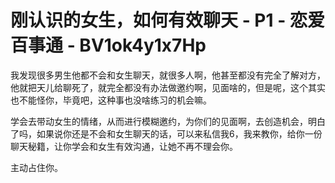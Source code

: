 # 刚认识的女生，如何有效聊天 - P1 - 恋爱百事通 - BV1ok4y1x7Hp

我发现很多男生他都不会和女生聊天，就很多人啊，他甚至都没有完全了解对方，他就把天儿给聊死了，就完全都没有办法做邀约啊，见面啥的，但是呢，这个其实也不能怪你，毕竟吧，这种事也没啥练习的机会嘛。

学会去带动女生的情绪，从而进行模糊邀约，为你们的见面啊，去创造机会，明白了吗，如果说你还是不会和女生聊天的话，可以来私信我6，我来教你，给你一份聊天秘籍，让你学会和女生有效沟通，让她不再不理会你。

主动占住你。